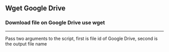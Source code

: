 ## Wget Google Drive
### Download file on Google Drive use wget

---

Pass two arguments to the script, first is file id of Google Drive, second is the output file name